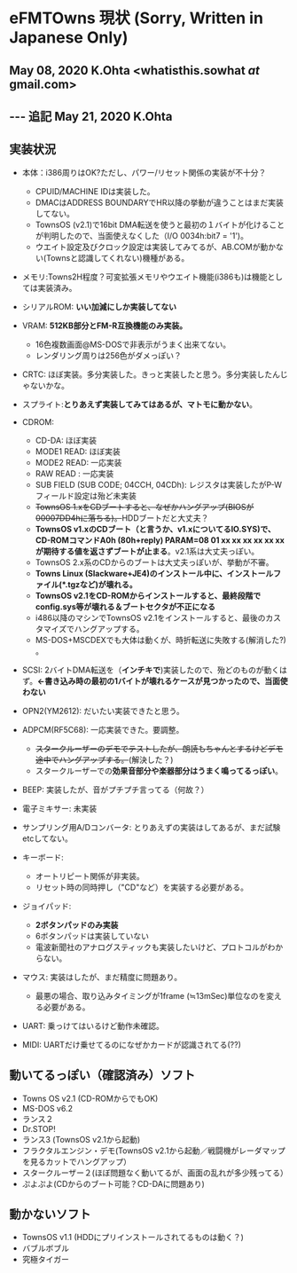# eFMTOwns 現状 (Sorry, Written in Japanese Only)
## May 08, 2020 K.Ohta <whatisthis.sowhat _at_ gmail.com>
## --- 追記 May 21, 2020 K.Ohta


## 実装状況
- 本体：i386周りはOK?ただし、パワー/リセット関係の実装が不十分？
  - CPUID/MACHINE IDは実装した。
  - DMACはADDRESS BOUNDARYでHR以降の挙動が違うことはまだ実装してない。
  - TownsOS (v2.1)で16bit DMA転送を使うと最初の１バイトが化けることが判明したので、当面使えなくした（I/O 0034h:bit7 = '1')。
  - ウエイト設定及びクロック設定は実装してみてるが、AB.COMが動かない(Townsと認識してくれない)機種がある。
- メモリ:Towns2H程度？可変拡張メモリやウエイト機能(i386も)は機能としては実装済み。
- シリアルROM: **いい加減にしか実装してない**
- VRAM: **512KB部分とFM-R互換機能のみ実装。**
  - 16色複数画面@MS-DOSで非表示がうまく出来てない。
  - レンダリング周りは256色がダメっぽい？
- CRTC: ほぼ実装。多分実装した。きっと実装したと思う。多分実装したんじゃないかな。
- スプライト:**とりあえず実装してみてはあるが、マトモに動かない**。
- CDROM:
  - CD-DA: ほぼ実装
  - MODE1 READ: ほぼ実装
  - MODE2 READ: 一応実装
  - RAW READ  : 一応実装
  - SUB FIELD (SUB CODE; 04CCH, 04CDh): レジスタは実装したがP-Wフィールド設定は殆ど未実装
  - ~~TownsOS 1.xをCDブートすると、なぜかハングアップ(BIOSが00007DD4hに落ちる)。~~HDDブートだと大丈夫？
  - **TownsOS v1.xのCDブート（と言うか、v1.xについてるIO.SYS)で、CD-ROMコマンドA0h (80h+reply) PARAM=08 01 xx xx xx xx xx xxが期待する値を返さずブートが止まる**。v2.1系は大丈夫っぽい。
  - TownsOS 2.x系のCDからのブートは大丈夫っぽいが、挙動が不審。
  - **Towns Linux (Slackware+JE4)のインストール中に、インストールファイル(*.tgzなど)が壊れる。**
  - **TownsOS v2.1をCD-ROMからインストールすると、最終段階でconfig.sys等が壊れる＆ブートセクタが不正になる**
  - i486以降のマシンでTownsOS v2.1をインストールすると、最後のカスタマイズでハングアップする。
  - MS-DOS+MSCDEXでも大体は動くが、時折転送に失敗する(解消した?)  。
  
- SCSI: 2バイトDMA転送を（**インチキで**)実装したので、殆どのものが動くはず。**←書き込み時の最初の1バイトが壊れるケースが見つかったので、当面使わない**
- OPN2(YM2612): だいたい実装できたと思う。
- ADPCM(RF5C68): 一応実装できた。要調整。
  - ~~スタークルーザーのデモでテストしたが、朗読もちゃんとするけどデモ途中でハングアップする。~~(解決した？)
  - スタークルーザーでの**効果音部分や楽器部分はうまく鳴ってるっぽい**。
- BEEP: 実装したが、音がプチプチ言ってる（何故？）
- 電子ミキサー: 未実装
- サンプリング用A/Dコンバータ: とりあえずの実装はしてあるが、まだ試験etcしてない。
- キーボード: 
  - オートリピート関係が非実装。
  - リセット時の同時押し（"CD"など）を実装する必要がある。
- ジョイパッド: 
  - **2ボタンパッドのみ実装**
  - 6ボタンパッドは実装していない
  - 電波新聞社のアナログスティックも実装したいけど、プロトコルがわからない。
- マウス: 実装はしたが、まだ精度に問題あり。
  - 最悪の場合、取り込みタイミングが1frame (≒13mSec)単位なのを変える必要がある。
- UART: 乗っけてはいるけど動作未確認。
- MIDI: UARTだけ乗せてるのになぜかカードが認識されてる(??)

## 動いてるっぽい（確認済み）ソフト
- Towns OS v2.1 (CD-ROMからでもOK)
- MS-DOS v6.2
- ランス２
- Dr.STOP!
- ランス3 (TownsOS v2.1から起動)
- フラクタルエンジン・デモ(TownsOS v2.1から起動／戦闘機がレーダマップを見るカットでハングアップ）
- スタークルーザー２(ほぼ問題なく動いてるが、画面の乱れが多少残ってる）
- ぷよぷよ(CDからのブート可能？CD-DAに問題あり)


## 動かないソフト
- TownsOS v1.1 (HDDにプリインストールされてるものは動く？)
- バブルボブル
- 究極タイガー

